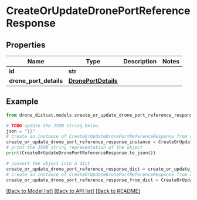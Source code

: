 # CreateOrUpdateDronePortReferenceResponse


## Properties

Name | Type | Description | Notes
------------ | ------------- | ------------- | -------------
**id** | **str** |  | 
**drone_port_details** | [**DronePortDetails**](DronePortDetails.md) |  | 

## Example

```python
from drone_distcat.models.create_or_update_drone_port_reference_response import CreateOrUpdateDronePortReferenceResponse

# TODO update the JSON string below
json = "{}"
# create an instance of CreateOrUpdateDronePortReferenceResponse from a JSON string
create_or_update_drone_port_reference_response_instance = CreateOrUpdateDronePortReferenceResponse.from_json(json)
# print the JSON string representation of the object
print(CreateOrUpdateDronePortReferenceResponse.to_json())

# convert the object into a dict
create_or_update_drone_port_reference_response_dict = create_or_update_drone_port_reference_response_instance.to_dict()
# create an instance of CreateOrUpdateDronePortReferenceResponse from a dict
create_or_update_drone_port_reference_response_from_dict = CreateOrUpdateDronePortReferenceResponse.from_dict(create_or_update_drone_port_reference_response_dict)
```
[[Back to Model list]](../README.md#documentation-for-models) [[Back to API list]](../README.md#documentation-for-api-endpoints) [[Back to README]](../README.md)


